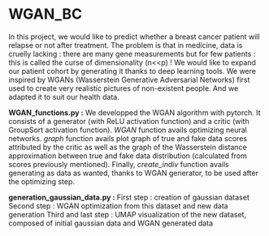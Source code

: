 # WGAN_BC

In this project, we would like to predict whether a breast cancer patient will relapse or not after treatment. The problem is that in medicine, data is cruelly lacking : there are many gene measurements but for few patients : this is called the curse of dimensionality (n<<p) ! We would like to expand our patient cohort by generating it thanks to deep learning tools.
We were inspired by WGANs (Wasserstein Generative Adversarial Networks) first used to create very realistic pictures of non-existent people. And we adapted it to suit our health data.

**WGAN_functions.py :** 
We developped the WGAN algorithm with pytorch. It consists of a generator (with ReLU activation function) and a critic (with GroupSort activation function). *WGAN* function avails optimizing neural networks. *graph* function avails plot graph of true and fake data scores attributed by the critic as well as the graph of the Wasserstein distance approximation between true and fake data distribution (calculated from scores previously mentioned). Finally, *create_indiv* function avails generating as data as wanted, thanks to WGAN generator, to be used after the optimizing step.  

**generation_gaussian_data.py :**
First step : creation of gaussian dataset
Second step : WGAN optimization from this dataset and new data generation
Third and last step : UMAP visualization of the new dataset, composed of initial gaussian data and WGAN generated data
